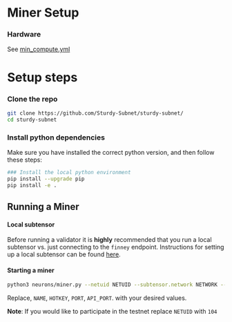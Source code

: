 # Miner Setup

### Hardware

See [min_compute.yml](../min_compute.yml)

# Setup steps

### Clone the repo
```bash
git clone https://github.com/Sturdy-Subnet/sturdy-subnet/
cd sturdy-subnet
```

### Install python dependencies
Make sure you have installed the correct python version, and then follow these steps:

```bash
### Install the local python environment
pip install --upgrade pip
pip install -e .
```

## Running a Miner

#### Local subtensor
Before running a validator it is **highly** recommended that you run a local subtensor vs. just connecting to the `finney` endpoint. Instructions for setting up a local subtensor can be found [here](https://github.com/opentensor/subtensor/blob/main/docs/running-subtensor-locally.md).

#### Starting a miner

```bash
python3 neurons/miner.py --netuid NETUID --subtensor.network NETWORK --wallet.name NAME --wallet.hotkey HOTKEY --logging.debug --axon.port PORT
```

Replace, `NAME`, `HOTKEY`, `PORT`, `API_PORT`. with your desired values.

**Note**: If you would like to participate in the testnet replace `NETUID` with `104`